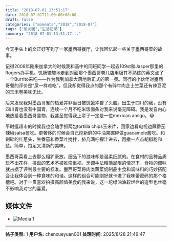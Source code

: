 ```yaml
---
title: "2018-07-01 13:51:17"
date: 2018-07-01T11:00:00+08:00
draft: false
categories: ["moments","2018","2018-07"]
tags: ["朋友圈","生活记录"]
summary: "2018-07-01 13:51:17..."
---
```


今天手头上的文正好写到了一家墨西哥餐厅，让我回忆起一些关于墨西哥菜的故事。

记得2008年刚来加拿大的时候我和高中的同班同学一起去109st和Jasper那里的Rogers办手机。饥肠辘辘地走到对面那个墨西哥卷儿店用极其不熟练的英文点了一个Burrito来吃——作为我到加拿大落地后正式的第一餐。同行的小伙伴对墨西哥餐的评价是“屎一样难吃”，但我却觉得我点的那个有碎牛肉芝士生菜还有辣豆泥的玉米卷美味无比。

后来发现我对墨西哥餐的热爱并非当日被饥饿冲昏了头脑。出生于四川的我，没有四川胃也没有中国胃，连续一个月不吃米饭面条对我来说毫无障碍。我是发自内心地热爱着墨西哥食物，我甚至觉得我上辈子一定是一位mexican amigo。😂

平时逛超市的时候我也会随手抓两包tortilla chips玉米片，回家边看电视边蘸番茄辣椒salsa酱吃。更奢侈的时候会自己挖新鲜的牛油果碾碎做guacamole酱吃。和剁碎的红葱头，生番茄和香菜叶搅拌，挤几滴柠檬汁进去，再撒一点点胡椒粉和盐。简单，饱足又清新的美味。

墨西哥菜看上去那么粗犷豪放，细品下的滋味却是温柔细腻的。在食材的品种品质玩不出花样，排盘的艺术不被推崇重视，烹调手法精简局限的情况下，食物的调味就占据了评判最主要的标准。墨西哥菜将肉类蔬菜奶制品主食和调味料的巧妙搭配会让我体会到一种食味的和谐。这样的组合可能刚好就卡进了我味蕾密码的那个格槽吧。对于一贯喜欢拍摄高颜值美食的我来说，这一坨绿油油软烂烂的造型也丝毫不影响我对它的喜爱。

## 媒体文件

- ![Media 1](/Moments/photos/2018-07-01/201807011351170.jpg)

---

**帖子类型:** 1
**用户名:** chenxueyuan001
**处理时间:** 2025/8/28 21:49:47